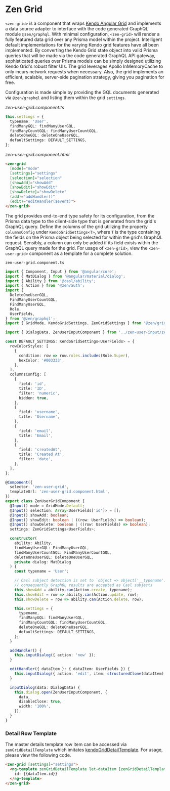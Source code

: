 # Zen Grid

`<zen-grid>` is a component that wraps [Kendo Angular Grid](https://www.telerik.com/kendo-angular-ui/components/grid/) and implements a data source adapter to interface with the code generated GraphQL module `@zen/graphql`.  With minimal configuration, `<zen-grid>` will render a fully featured data grid over any Prisma model within the project.  Intelligent default implementations for the varying Kendo grid features have all been implemented.  By converting the Kendo Grid state object into valid Prisma queries that will be made via the code generated GraphQL API gateway, sophisticated queries over Prisma models can be simply designed utilizing Kendo Grid's robust filter UIs.  The grid leverages Apollo InMemoryCache to only incurs network requests when necessary.  Also, the grid implements an efficient, scalable, server-side pagination strategy, giving you pagination for free.

Configuration is made simple by providing the GQL documents generated via `@zen/graphql` and listing them within the grid `settings`.

*zen-user-grid.component.ts*
```ts
this.settings = {
  typename: 'User',
  findManyGQL: findManyUserGQL,
  findManyCountGQL: findManyUserCountGQL,
  deleteOneGQL: deleteOneUserGQL,
  defaultSettings: DEFAULT_SETTINGS,
};
```

*zen-user-grid.component.html*
```html
<zen-grid
  [mode]="mode"
  [settings]="settings"
  [selection]="selection"
  [showAdd]="showAdd"
  [showEdit]="showEdit"
  [showDelete]="showDelete"
  (add)="addHandler()" 
  (edit)="editHandler($event)">
</zen-grid>
```

The grid provides end-to-end type safety for its configuration, from the Prisma data type to the client-side type that is generated from the grid's GraphQL query.  Define the columns of the grid utilizing the property `columnsConfig` under `KendoGridSettings<T>`, where `T` is the type containing the fields on the Prisma object being selected for within the grid's GraphQL request.  Sensibly, a column can only be added if its field exists within the GraphQL query made for the grid.  For usage of `<zen-grid>`, view the `<zen-user-grid>` component as a template for a complete solution.

`zen-user-grid.component.ts`
```ts
import { Component, Input } from '@angular/core';
import { MatDialog } from '@angular/material/dialog';
import { Ability } from '@casl/ability';
import { Action } from '@zen/auth';
import {
  DeleteOneUserGQL,
  FindManyUserCountGQL,
  FindManyUserGQL,
  Role,
  UserFields,
} from '@zen/graphql';
import { GridMode, KendoGridSettings, ZenGridSettings } from '@zen/grid';

import { DialogData, ZenUserInputComponent } from '../zen-user-input/zen-user-input.component';

const DEFAULT_SETTINGS: KendoGridSettings<UserFields> = {
  rowColorStyles: [
    {
      condition: row => row.roles.includes(Role.Super),
      hexColor: '#003333',
    },
  ],
  columnsConfig: [
    {
      field: 'id',
      title: 'ID',
      filter: 'numeric',
      hidden: true,
    },
    {
      field: 'username',
      title: 'Username',
    },
    {
      field: 'email',
      title: 'Email',
    },
    {
      field: 'createdAt',
      title: 'Created At',
      filter: 'date',
    },
  ],
};

@Component({
  selector: 'zen-user-grid',
  templateUrl: 'zen-user-grid.component.html',
})
export class ZenUserGridComponent {
  @Input() mode = GridMode.Default;
  @Input() selection: Array<UserFields['id']> = [];
  @Input() showAdd: boolean;
  @Input() showEdit: boolean | ((row: UserFields) => boolean);
  @Input() showDelete: boolean | ((row: UserFields) => boolean);
  settings: ZenGridSettings<UserFields>;

  constructor(
    ability: Ability,
    findManyUserGQL: FindManyUserGQL,
    findManyUserCountGQL: FindManyUserCountGQL,
    deleteOneUserGQL: DeleteOneUserGQL,
    private dialog: MatDialog
  ) {
    const typename = 'User';

    // Casl subject detection is set to `object => object['__typename']`
    // consequently GraphQL results are accepted as Casl subjects
    this.showAdd = ability.can(Action.create, typename);
    this.showEdit = row => ability.can(Action.update, row);
    this.showDelete = row => ability.can(Action.delete, row);

    this.settings = {
      typename,
      findManyGQL: findManyUserGQL,
      findManyCountGQL: findManyUserCountGQL,
      deleteOneGQL: deleteOneUserGQL,
      defaultSettings: DEFAULT_SETTINGS,
    };
  }

  addHandler() {
    this.inputDialog({ action: 'new' });
  }

  editHandler({ dataItem }: { dataItem: UserFields }) {
    this.inputDialog({ action: 'edit', item: structuredClone(dataItem) });
  }

  inputDialog(data: DialogData) {
    this.dialog.open(ZenUserInputComponent, {
      data,
      disableClose: true,
      width: '100%',
    });
  }
}
```

### Detail Row Template

The master details template row item can be accessed via `zenGridDetailTemplate` which imitates  [kendoGridDetailTemplate](https://www.telerik.com/kendo-angular-ui/components/grid/master-detail/detail-template/).  For usage, please view the following code.

```html
<zen-grid [settings]="settings">
  <ng-template zenGridDetailTemplate let-dataItem [zenGridDetailTemplateShowIf]="showDetails">
    id: {{dataItem.id}}
  </ng-template>
</zen-grid>
```